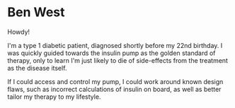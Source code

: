 # Ben West

Howdy!

I'm a type 1 diabetic patient, diagnosed shortly before my 22nd birthday.  I was quickly guided towards the insulin pump as the golden standard of therapy, only to learn I'm just likely to die of side-effects from the treatment as the disease itself.

If I could access and control my pump, I could work around known design flaws, such as incorrect calculations of insulin on board, as well as better tailor my therapy to my lifestyle.